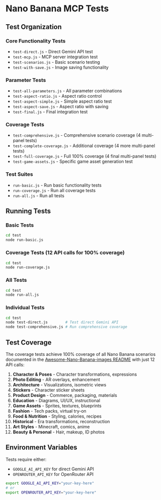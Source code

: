 # Nano Banana MCP Tests

## Test Organization

### Core Functionality Tests
- `test-direct.js` - Direct Gemini API test
- `test-mcp.js` - MCP server integration test
- `test-scenarios.js` - Basic scenario testing
- `test-with-save.js` - Image saving functionality

### Parameter Tests
- `test-all-parameters.js` - All parameter combinations
- `test-aspect-ratio.js` - Aspect ratio control
- `test-aspect-simple.js` - Simple aspect ratio test
- `test-aspect-save.js` - Aspect ratio with saving
- `test-final.js` - Final integration test

### Coverage Tests
- `test-comprehensive.js` - Comprehensive scenario coverage (4 multi-panel tests)
- `test-complete-coverage.js` - Additional coverage (4 more multi-panel tests)
- `test-full-coverage.js` - Full 100% coverage (4 final multi-panel tests)
- `test-game-assets.js` - Specific game asset generation test

### Test Suites
- `run-basic.js` - Run basic functionality tests
- `run-coverage.js` - Run all coverage tests
- `run-all.js` - Run all tests

## Running Tests

### Basic Tests
```bash
cd test
node run-basic.js
```

### Coverage Tests (12 API calls for 100% coverage)
```bash
cd test
node run-coverage.js
```

### All Tests
```bash
cd test
node run-all.js
```

### Individual Tests
```bash
cd test
node test-direct.js        # Test direct Gemini API
node test-comprehensive.js # Run comprehensive coverage
```

## Test Coverage

The coverage tests achieve 100% coverage of all Nano Banana scenarios documented in the [Awesome-Nano-Banana-images README](https://github.com/PicoTrex/Awesome-Nano-Banana-images/blob/main/README_en.md) with just 12 API calls:

1. **Character & Poses** - Character transformations, expressions
2. **Photo Editing** - AR overlays, enhancement
3. **Architecture** - Visualizations, isometric views
4. **Stickers** - Character sticker sheets
5. **Product Design** - Commerce, packaging, materials
6. **Education** - Diagrams, UI/UX, instructional
7. **Game Assets** - Sprites, textures, blueprints
8. **Fashion** - Tech packs, virtual try-on
9. **Food & Nutrition** - Styling, calories, recipes
10. **Historical** - Era transformations, reconstruction
11. **Art Styles** - Minecraft, comics, anime
12. **Beauty & Personal** - Hair, makeup, ID photos

## Environment Variables

Tests require either:
- `GOOGLE_AI_API_KEY` for direct Gemini API
- `OPENROUTER_API_KEY` for OpenRouter API

```bash
export GOOGLE_AI_API_KEY="your-key-here"
# or
export OPENROUTER_API_KEY="your-key-here"
```